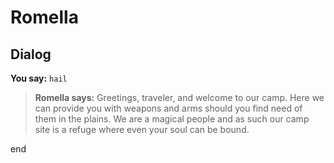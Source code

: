 # Romella
## Dialog

**You say:** `hail`



>**Romella says:** Greetings, traveler, and welcome to our camp. Here we can provide you with weapons and arms should you find need of them in the plains. We are a magical people and as such our camp site is a refuge where even your soul can be bound.

end

